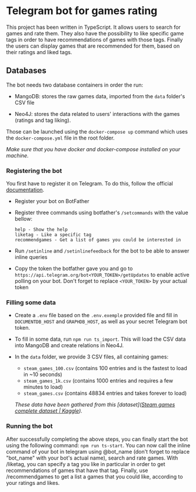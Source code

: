 # Telegram bot for games rating

This project has been written in TypeScript. It allows users to search for games and rate them. They also have the possibility to like specific game tags in order to have recommendations of games with those tags. Finally the users can display games that are recommended for them, based on their ratings and liked tags.

## Databases

The bot needs two database containers in order the run:

- MangoDB: stores the raw games data, imported from the  `data` folder's CSV file

- Neo4J: stores the data related to users' interactions with the games (ratings and tag liking).

Those can be launched using the `docker-compose up` command which uses the `docker-compose.yml` file in the root folder.

*Make sure that you have docker and docker-compose installed on your machine.*

### Registering the bot

You first have to register it on Telegram. To do this, follow the official [documentation](https://core.telegram.org/bots).

- Register your bot on BotFather

- Register three commands using botfather's `/setcommands` with the value bellow:
  
  ```
  help - Show the help
  liketag - Like a specific tag
  recommendgames - Get a list of games you could be interested in
  ```

- Run `/setinline` and `/setinlinefeedback` for the bot to be able to answer inline queries

- Copy the token the botfather gave you and go to `https://api.telegram.org/bot<YOUR_TOKEN>/getUpdates` to enable active polling on your bot. Don't forget to replace `<YOUR_TOKEN>` by your actual token

### Filling some data

- Create a `.env` file based on the `.env.exemple` provided file and fill in `DOCUMENTDB_HOST` and `GRAPHDB_HOST`, as well as your secret Telegram bot token.
- To fill in some data, run `npm run ts_import`. This will load the CSV data into MangoDB and create relations in Neo4J.
- In the `data` folder, we provide 3 CSV files, all containing games:
  - `steam_games_100.csv` (contains 100 entries and is the fastest to load in ~10 seconds)
  - `steam_games_1k.csv` (contains 1000 entries and requires a few minutes to load)
  - `steam_games.csv` (contains 48834 entries and takes forever to load)
  
  *These data have been gathered from this [dataset]([Steam games complete dataset | Kaggle](https://www.kaggle.com/trolukovich/steam-games-complete-dataset)).*

### Running the bot

After successfully completing the above steps, you can finally start the bot using the following command: `npm run ts-start`. You can now call the inline command of your bot in telegram using @bot_name (don't forget to replace "bot_name" with your bot's actual name), search and rate games. With /liketag, you can specify a tag you like in particular in order to get recommendations of games that have that tag. Finally, use /recommendgames to get a list a games that you could like, according to your ratings and likes.


